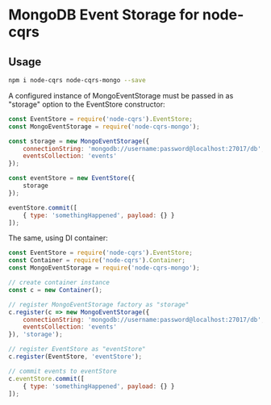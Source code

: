 MongoDB Event Storage for node-cqrs
========================================

## Usage

```bash
npm i node-cqrs node-cqrs-mongo --save
```

A configured instance of MongoEventStorage must be passed in as "storage" option to the EventStore constructor:

```javascript
const EventStore = require('node-cqrs').EventStore;
const MongoEventStorage = require('node-cqrs-mongo');

const storage = new MongoEventStorage({
	connectionString: 'mongodb://username:password@localhost:27017/db',
	eventsCollection: 'events'
});

const eventStore = new EventStore({
	storage
});

eventStore.commit([
	{ type: 'somethingHappened', payload: {} }
]);
```

The same, using DI container: 

```javascript
const EventStore = require('node-cqrs').EventStore;
const Container = require('node-cqrs').Container;
const MongoEventStorage = require('node-cqrs-mongo');

// create container instance
const c = new Container();

// register MongoEventStorage factory as "storage"
c.register(c => new MongoEventStorage({
	connectionString: 'mongodb://username:password@localhost:27017/db',
	eventsCollection: 'events'
}), 'storage');

// register EventStore as "eventStore"
c.register(EventStore, 'eventStore');

// commit events to eventStore
c.eventStore.commit([
	{ type: 'somethingHappened', payload: {} }
]);
```

